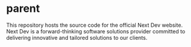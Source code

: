 # parent
This repository hosts the source code for the official Next Dev website. Next Dev is a forward-thinking software solutions provider committed to delivering innovative and tailored solutions to our clients.
